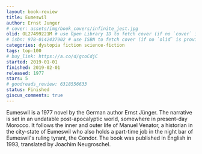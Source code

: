 ```yaml
---
layout: book-review
title: Eumeswil
author: Ernst Junger
# cover: assets/img/book_covers/infinite_jest.jpg
olid: OL27499221M # use Open Library ID to fetch cover (if no `cover` is provided)
# isbn: 978-0142437902 # use ISBN to fetch cover (if no `olid` is provided, dashes are optional)
categories: dystopia fiction science-fiction
tags: top-100
# buy_link: https://a.co/d/gcoCdjC
started: 2019-01-01
finished: 2019-02-01
released: 1977
stars: 5
# goodreads_review: 6318556633
status: Finished
giscus_comments: true
---
```


Eumeswil is a 1977 novel by the German author Ernst Jünger. The narrative is set in an undatable post-apocalyptic world, somewhere in present-day Morocco. It follows the inner and outer life of Manuel Venator, a historian in the city-state of Eumeswil who also holds a part-time job in the night bar of Eumeswil's ruling tyrant, the Condor. The book was published in English in 1993, translated by Joachim Neugroschel.
